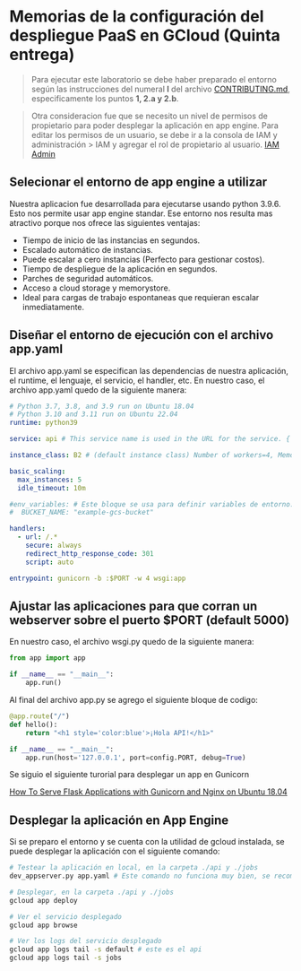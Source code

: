 # Memorias de la configuración del despliegue PaaS en GCloud (Quinta entrega)

> Para ejecutar este laboratorio se debe haber preparado el entorno según las instrucciones del numeral **I** del archivo [CONTRIBUTING.md](../CONTRIBUTING.md), especificamente los puntos **1, 2.a y 2.b**.

> Otra consideracion fue que se necesito un nivel de permisos de propietario para poder desplegar la aplicación en app engine. Para editar los permisos de un usuario, se debe ir a la consola de IAM y administración > IAM y agregar el rol de propietario al usuario. [IAM Admin](https://console.cloud.google.com/iam-admin)

## Selecionar el entorno de app engine a utilizar

Nuestra aplicacion fue desarrollada para ejecutarse usando python 3.9.6. Esto nos permite usar app engine standar. Ese entorno nos resulta mas atractivo porque nos ofrece las siguientes ventajas:

- Tiempo de inicio de las instancias en segundos.
- Escalado automático de instancias.
- Puede escalar a cero instancias (Perfecto para gestionar costos).
- Tiempo de despliegue de la aplicación en segundos.
- Parches de seguridad automáticos.
- Acceso a cloud storage y memorystore.
- Ideal para cargas de trabajo espontaneas que requieran escalar inmediatamente.

## Diseñar el entorno de ejecución con el archivo app.yaml

El archivo app.yaml se especifican las dependencias de nuestra aplicación, el runtime, el lenguaje, el servicio, el handler, etc. En nuestro caso, el archivo app.yaml quedo de la siguiente manera:

```yaml
# Python 3.7, 3.8, and 3.9 run on Ubuntu 18.04
# Python 3.10 and 3.11 run on Ubuntu 22.04
runtime: python39

service: api # This service name is used in the URL for the service. {'api', 'jobs'}

instance_class: B2 # (default instance class) Number of workers=4, Memory Limit=768MB, CPU Limit=1.2GHz 

basic_scaling:
  max_instances: 5
  idle_timeout: 10m

#env_variables: # Este bloque se usa para definir variables de entorno.
#  BUCKET_NAME: "example-gcs-bucket"

handlers:
  - url: /.*
    secure: always
    redirect_http_response_code: 301
    script: auto

entrypoint: gunicorn -b :$PORT -w 4 wsgi:app
```

## Ajustar las aplicaciones para que corran un webserver sobre el puerto $PORT (default 5000)

En nuestro caso, el archivo wsgi.py quedo de la siguiente manera:

```python
from app import app

if __name__ == "__main__":
    app.run()
```

Al final del archivo app.py se agrego el siguiente bloque de codigo:

```python
@app.route("/")
def hello():
    return "<h1 style='color:blue'>¡Hola API!</h1>"

if __name__ == "__main__":
    app.run(host='127.0.0.1', port=config.PORT, debug=True)
```

Se siguio el siguiente turorial para desplegar un app en Gunicorn

[How To Serve Flask Applications with Gunicorn and Nginx on Ubuntu 18.04](https://www.digitalocean.com/community/tutorials/how-to-serve-flask-applications-with-gunicorn-and-nginx-on-ubuntu-18-04#step-4-configuring-gunicorn)

## Desplegar la aplicación en App Engine

Si se preparo el entorno y se cuenta con la utilidad de gcloud instalada, se puede desplegar la aplicación con el siguiente comando:

```bash
# Testear la aplicación en local, en la carpeta ./api y ./jobs
dev_appserver.py app.yaml # Este comando no funciona muy bien, se recomienda usar el siguiente

# Desplegar, en la carpeta ./api y ./jobs
gcloud app deploy

# Ver el servicio desplegado
gcloud app browse

# Ver los logs del servicio desplegado
gcloud app logs tail -s default # este es el api
gcloud app logs tail -s jobs
```
